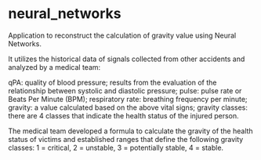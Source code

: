 # neural_networks
Application to reconstruct the calculation of gravity value using Neural Networks.

It utilizes the historical data of signals collected from other accidents and analyzed by a medical team:

qPA: quality of blood pressure; results from the evaluation of the relationship between systolic and diastolic pressure;
pulse: pulse rate or Beats Per Minute (BPM);
respiratory rate: breathing frequency per minute;
gravity: a value calculated based on the above vital signs;
gravity classes: there are 4 classes that indicate the health status of the injured person.

The medical team developed a formula to calculate the gravity of the health status of victims and established ranges that define the following gravity classes:
1 = critical,
2 = unstable,
3 = potentially stable,
4 = stable.
